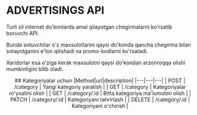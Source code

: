 # ADVERTISINGS API
Turli xil internet do'konlarda amal qilayotgan chegirmalarni ko'rsatib boruvchi API.

Bunda sotuvchilar o'z maxsulotlarini qaysi do'konda qancha chegirma bilan sotayotganini e'lon qilishadi va promo-kodlarni ko'rsatadi.

Xaridorlar esa o'ziga kerak maxsulotni qaysi do'kondan arzonroqqa olishi mumkinligini bilib oladi.
<div style="text-align: center">
## Kategoriyalar uchun
|Method|url|description|
|---|---|---|
| POST | /category | Yangi kategoriy yaratish |
| GET | /category | Kategoriyalar ro'yxatini olish |
| GET | /category/:id | Bitta kategoriya ma'lumotini olish |
| PATCH | /category/:id | Kategoriyani tahrirlash |
| DELETE | /category/:id | Kategoriyani o'chirish |
</div>